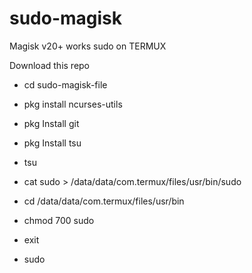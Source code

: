 # sudo-magisk
Magisk v20+ works sudo on TERMUX

Download this repo

 - cd sudo-magisk-file

 - pkg install ncurses-utils

 - pkg Install git

 - pkg Install tsu

 - tsu

 - cat sudo > /data/data/com.termux/files/usr/bin/sudo 

 - cd /data/data/com.termux/files/usr/bin

 - chmod 700 sudo

 - exit

 - sudo


